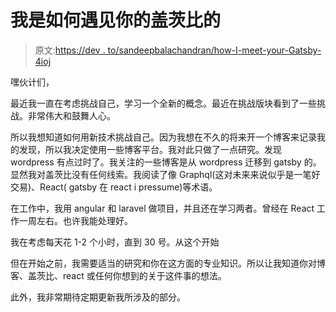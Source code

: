 # 我是如何遇见你的盖茨比的

> 原文:[https://dev . to/sandeepbalachandran/how-I-meet-your-Gatsby-4ioj](https://dev.to/sandeepbalachandran/how-i-met-your-gatsby-4ioj)

嘿伙计们，

最近我一直在考虑挑战自己，学习一个全新的概念。最近在挑战版块看到了一些挑战。非常伟大和鼓舞人心。

所以我想知道如何用新技术挑战自己。因为我想在不久的将来开一个博客来记录我的发现，所以我决定使用一些博客平台。我对此只做了一点研究。发现 wordpress 有点过时了。我关注的一些博客是从 wordpress 迁移到 gatsby 的。显然我对盖茨比没有任何线索。我阅读了像 Graphql(这对未来来说似乎是一笔好交易)、React( gatsby 在 react i pressume)等术语。

在工作中，我用 angular 和 laravel 做项目，并且还在学习两者。曾经在 React 工作一周左右。也许我能处理好。

我在考虑每天花 1-2 个小时，直到 30 号。从这个开始

但在开始之前，我需要适当的研究和你在这方面的专业知识。所以让我知道你对博客、盖茨比、react 或任何你想到的关于这件事的想法。

此外，我非常期待定期更新我所涉及的部分。